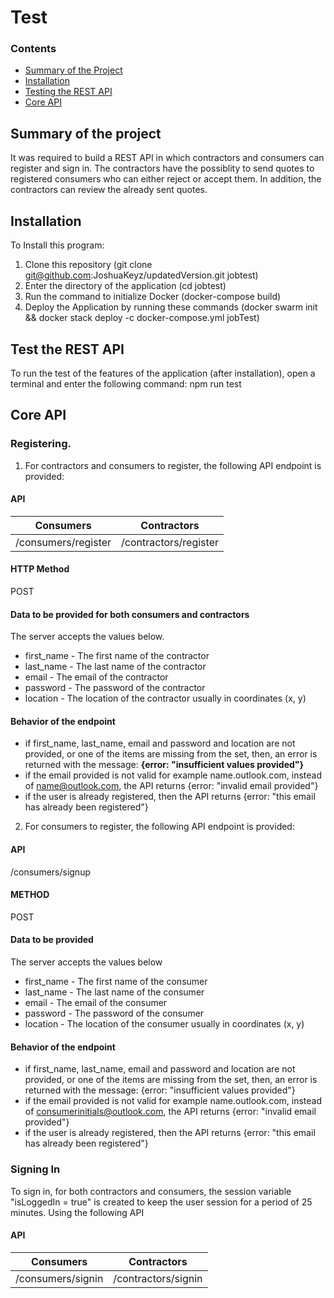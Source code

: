 # Test

### Contents
-   [Summary of the Project](#summary-of-the-project)
-   [Installation](#installation)
-   [Testing the REST API](#test-the-rest-api)
-   [Core API](#core-api)

## Summary of the project
 
It was required to build a REST API in which contractors and consumers can register and sign in. 
The contractors have the possiblity to send quotes to registered consumers who can either
reject or accept them. In addition, the contractors can review the already sent quotes.

## Installation
To Install this program:
1.  Clone this repository (git  clone   git@github.com:JoshuaKeyz/updatedVersion.git     jobtest)
2.  Enter the directory of the application (cd jobtest)
3.  Run the command to initialize Docker (docker-compose build)
4.  Deploy the Application by running these commands (docker swarm init && docker stack deploy -c docker-compose.yml jobTest)

## Test the REST API
To run the test of the features of the application (after installation), open a terminal and enter the following command:
    npm run test

## Core API
### Registering. 
1. For contractors and consumers to register, the following API endpoint is provided:
#### API
Consumers | Contractors
----------|------------
/consumers/register | /contractors/register
#### HTTP Method
POST
#### Data to be provided for both consumers and contractors
The server accepts the values below. 
- first_name - The first name of the contractor
- last_name - The last name of the contractor
- email - The email of the contractor
- password - The password of the contractor
- location - The location of the contractor usually in coordinates (x, y)

#### Behavior of the endpoint
- if first_name, last_name, email and password and location are not provided, or one of the items are missing from the set, 
then, an error is returned with the message:  **{error: "insufficient values provided"}**
- if the email provided is not valid for example name.outlook.com, instead of name@outlook.com, 
the API returns {error: "invalid email provided"}
- if the user is already registered, then the API returns {error: "this email has already been registered"}

2. For consumers to register, the following API endpoint is provided:

#### API
/consumers/signup
#### METHOD
POST
#### Data to be provided
The server accepts the values below
- first_name - The first name of the consumer
- last_name - The last name of the consumer
- email - The email of the consumer
- password - The password of the consumer
- location - The location of the consumer usually in coordinates (x, y)

#### Behavior of the endpoint
- if first_name, last_name, email and password and location are not provided, or one of the items are missing from the set, 
then, an error is returned with the message:  {error: "insufficient values provided"}
- if the email provided is not valid for example name.outlook.com, instead of consumerinitials@outlook.com, 
the API returns {error: "invalid email provided"}
- if the user is already registered, then the API returns {error: "this email has already been registered"}

### Signing In
To sign in, for both contractors and consumers, the session variable "isLoggedIn = true" is created to keep the user session for a period of 25 minutes. Using the following API

#### API
Consumers | Contractors
----------|------------
/consumers/signin | /contractors/signin


